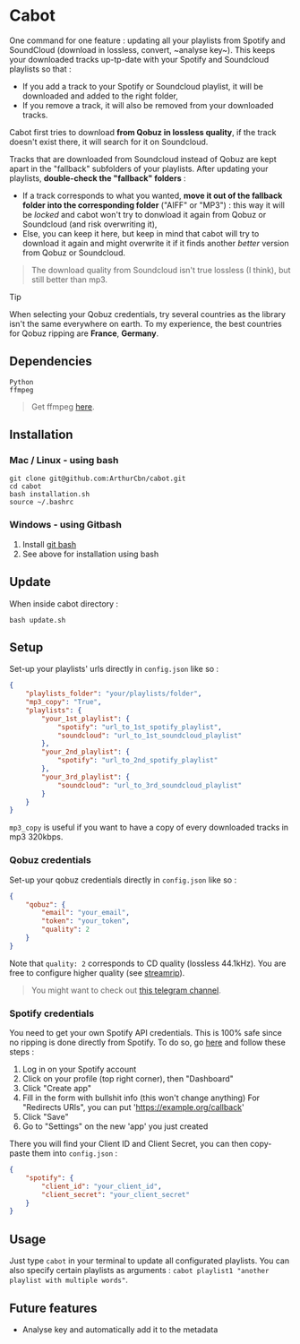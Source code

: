 # Cabot

One command for one feature : updating all your playlists from Spotify and SoundCloud (download in lossless, convert, ~analyse key~).
This keeps your downloaded tracks up-tp-date with your Spotify and Soundcloud playlists so that :
- If you add a track to your Spotify or Soundcloud playlist, it will be downloaded and added to the right folder,
- If you remove a track, it will also be removed from your downloaded tracks.

Cabot first tries to download **from Qobuz in lossless quality**, if the track doesn't exist there, it will search for it on Soundcloud.

Tracks that are downloaded from Soundcloud instead of Qobuz are kept apart in the "fallback" subfolders of your playlists. After updating your playlists, **double-check the "fallback" folders** : 
- If a track corresponds to what you wanted, **move it out of the fallback folder into the corresponding folder** ("AIFF" or "MP3") : this way it will be _locked_ and cabot won't try to donwload it again from Qobuz or Soundcloud (and risk overwriting it),
- Else, you can keep it here, but keep in mind that cabot will try to download it again and might overwrite it if it finds another _better_ version from Qobuz or Soundcloud.
  
> The download quality from Soundcloud isn't true lossless (I think), but still better than mp3.

>[!Tip]
>When selecting your Qobuz credentials, try several countries as the library isn't the same everywhere on earth. To my experience, the best countries for Qobuz ripping are **France**, **Germany**.


## Dependencies

```
Python
ffmpeg
```

> Get ffmpeg [here](https://www.ffmpeg.org/download.html).

## Installation

### Mac / Linux - using bash
```
git clone git@github.com:ArthurCbn/cabot.git
cd cabot
bash installation.sh
source ~/.bashrc
```

### Windows - using Gitbash
1. Install [git bash](https://git-scm.com/downloads/win)
2. See above for installation using bash

## Update
When inside cabot directory :
```
bash update.sh
```

## Setup

Set-up your playlists' urls directly in `config.json` like so :

```json
{
    "playlists_folder": "your/playlists/folder",
    "mp3_copy": "True",
    "playlists": {
        "your_1st_playlist": {
            "spotify": "url_to_1st_spotify_playlist",
            "soundcloud": "url_to_1st_soundcloud_playlist"
        },
        "your_2nd_playlist": {
            "spotify": "url_to_2nd_spotify_playlist"
        },
        "your_3rd_playlist": {
            "soundcloud": "url_to_3rd_soundcloud_playlist"
        }
    }
}
```

`mp3_copy` is useful if you want to have a copy of every downloaded tracks in mp3 320kbps.


### Qobuz credentials

Set-up your qobuz credentials directly in `config.json` like so :

```json
{
    "qobuz": {
        "email": "your_email",
        "token": "your_token",
        "quality": 2
    }
}
```

Note that `quality: 2` corresponds to CD quality (lossless 44.1kHz).
You are free to configure higher quality (see [streamrip](https://github.com/nathom/streamrip)).

>You might want to check out [this telegram channel](https://t.me/firehawk52official/126460).


### Spotify credentials

You need to get your own Spotify API credentials. This is 100% safe since no ripping is done directly from Spotify.
To do so, go [here](https://developer.spotify.com/) and follow these steps :
1. Log in on your Spotify account
2. Click on your profile (top right corner), then "Dashboard"
3. Click "Create app"
4. Fill in the form with bullshit info (this won't change anything)
   For "Redirects URls", you can put 'https://example.org/callback'
6. Click "Save"
7. Go to "Settings" on the new 'app' you just created

There you will find your Client ID and Client Secret, you can then copy-paste them into `config.json` :

```json
{
    "spotify": {
        "client_id": "your_client_id",
        "client_secret": "your_client_secret"
    }
}
```

## Usage

Just type `cabot` in your terminal to update all configurated playlists.
You can also specify certain playlists as arguments : `cabot playlist1 "another playlist with multiple words"`.

## Future features

- Analyse key and automatically add it to the metadata
